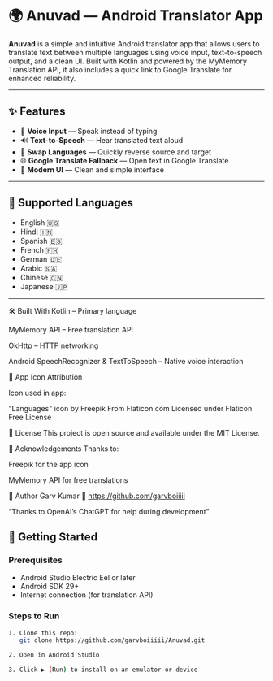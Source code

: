 # 🌍 Anuvad — Android Translator App

**Anuvad** is a simple and intuitive Android translator app that allows users to translate text between multiple languages using voice input, text-to-speech output, and a clean UI. Built with Kotlin and powered by the MyMemory Translation API, it also includes a quick link to Google Translate for enhanced reliability.

---

## ✨ Features

- 🎤 **Voice Input** — Speak instead of typing
- 🔊 **Text-to-Speech** — Hear translated text aloud
- 🔁 **Swap Languages** — Quickly reverse source and target
- 🌐 **Google Translate Fallback** — Open text in Google Translate
- 📱 **Modern UI** — Clean and simple interface

---

## 🧪 Supported Languages

- English 🇺🇸  
- Hindi 🇮🇳  
- Spanish 🇪🇸  
- French 🇫🇷  
- German 🇩🇪  
- Arabic 🇸🇦  
- Chinese 🇨🇳  
- Japanese 🇯🇵  

---

🛠 Built With
Kotlin – Primary language

MyMemory API – Free translation API

OkHttp – HTTP networking

Android SpeechRecognizer & TextToSpeech – Native voice interaction

🎨 App Icon Attribution
<div align="left">
Icon used in app:

"Languages" icon by Freepik
From Flaticon.com
Licensed under Flaticon Free License

</div>
📄 License
This project is open source and available under the MIT License.

🙌 Acknowledgements
Thanks to:

Freepik for the app icon

MyMemory API for free translations

👤 Author
Garv Kumar
📎 https://github.com/garvboiiiii

“Thanks to OpenAI’s ChatGPT for help during development”

## 🚀 Getting Started

### Prerequisites
- Android Studio Electric Eel or later
- Android SDK 29+
- Internet connection (for translation API)



### Steps to Run
```bash
1. Clone this repo:
   git clone https://github.com/garvboiiiii/Anuvad.git

2. Open in Android Studio

3. Click ▶ (Run) to install on an emulator or device
